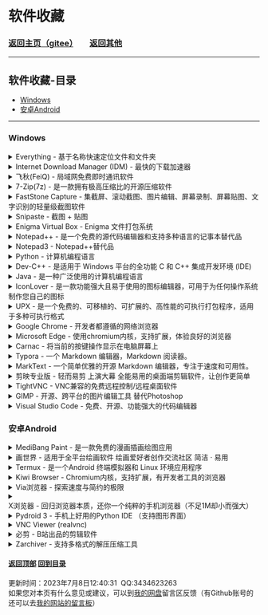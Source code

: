 # <span id="begin">软件收藏</span>

### [返回主页](https://xkk1.github.io/)[（gitee）](https://xkk1.gitee.io/)　　[返回其他](https://xkk1.github.io/other/)

---

## <span id="content">软件收藏-目录</span>
+ [Windows](#Windows)
+ [安卓Android](#Android)

---

### <span id="Windows">Windows</span>

<details>
<summary>
Everything - 基于名称快速定位文件和文件夹
</summary>
<b>官网：</b><a href="https://www.voidtools.com/" target="_blank">https://www.voidtools.com/</a><br />
<b>下载地址:</b><br />
<a href="https://www.lanzoui.com/iVQ2ol7f8sj" target="_blank">蓝奏云</a>
</details>

<details>
<summary>
Internet Download Manager (IDM) - 最快的下载加速器
</summary>
<b>官网[English]：</b><a href="https://www.internetdownloadmanager.com/" target="_blank">https://www.internetdownloadmanager.com/</a><br />
<b>下载地址:</b><br />
<a href="https://www.lanzoui.com/i2E9ukg34zi" target="_blank">蓝奏云</a>
</details>

<details>
<summary>
飞秋(FeiQ) - 局域网免费即时通讯软件
</summary>
<b>官网：</b><a href="http://www.feiq18.com/" target="_blank">http://www.feiq18.com/</a><br />
<b>下载地址:</b><br />
<a href="http://feiq18.com/down/feiq.zip" target="_blank">官网</a>
&nbsp;<a href="https://www.lanzoui.com/imIUXip9ueb" target="_blank">蓝奏云</a>
</details>

<details>
<summary>
7-Zip(7z) - 是一款拥有极高压缩比的开源压缩软件
</summary>
<b>下载地址:</b><br />
<b>官网[English]：</b><a href="https://www.7-zip.org/" target="_blank">https://www.7-zip.org/</a><br />
<b>官网[中文(简体)]：</b><a href="https://sparanoid.com/lab/7z/" target="_blank">https://sparanoid.com/lab/7z/</a><br />
<a href="https://www.lanzoui.com/iVQ2ol7f8sj" target="_blank">蓝奏云32位</a>
&nbsp;<a href="https://www.lanzoui.com/iNisIip9suf" target="_blank">蓝奏云64位</a>
</details>

<details>
<summary>
FastStone Capture - 集截屏、滚动截图、图片编辑、屏幕录制、屏幕贴图、文字识别的轻量级截图软件
</summary>
<b>官网[English]：</b><a href="https://www.faststone.org/FSCaptureDownload.htm" target="_blank">https://www.faststone.org/</a><br />
<b>官网[中文(简体)]：</b><a href="http://www.faststonecapture.com/" target="_blank">https://www.faststonecapture.cn/</a>(中国区正版授权)<br />
<b>下载地址:</b><br />
<a href="https://xiaokuku.lanzout.com/iZiPc2z5q9sb" target="_blank">蓝奏云11.0绿色版</a>
<a href="https://xiaokuku.lanzout.com/izpNX2fprmhe" target="_blank">蓝奏云10.8便携版</a>
<a href="https://xiaokuku.lanzout.com/iH7gN2a39bta" target="_blank">蓝奏云10.7便携版</a>
<a href="https://xiaokuku.lanzout.com/iS4wz25rc6pi" target="_blank">蓝奏云10.6便携版</a>
<a href="https://xiaokuku.lanzout.com/iFTsr1er0ryj" target="_blank">蓝奏云10.3便携版</a>
<a href="https://xiaokuku.lanzout.com/iS9cD11ngzjg" target="_blank">蓝奏云10.2便携版</a>
<a href="https://xiaokuku.lanzout.com/iQFxn10fy4pa" target="_blank">蓝奏云10.0便携版</a>
<a href="https://xiaokuku.lanzout.com/i5u7j0ohj81a" target="_blank">蓝奏云9.9便携版</a>
<a href="https://www.lanzout.com/irKOZ0kg85uf" target="_blank">蓝奏云9.8绿色版</a>
<a href="https://www.lanzoui.com/ivbQErotk7c" target="_blank">蓝奏云9.6破解</a>
<a href="https://www.lanzoui.com/icrNDrpnaje" target="_blank">蓝奏云中国9.3破解</a>
<a href="https://www.lanzoui.com/i1fsvip9hxc" target="_blank">蓝奏云7.3</a><br />
注册机：<a href="https://xiaokuku.lanzout.com/iSTgb11ni0mb" target="_blank">FastStone Products Keygen</a>
</details>

<details>
<summary>
Snipaste - 截图 + 贴图
</summary>
<b>官网[中文(简体)]：</b><a href="https://zh.snipaste.com/" target="_blank">https://zh.snipaste.com/</a>
</details>

<details>
<summary>
Enigma Virtual Box - Enigma 文件打包系统
</summary>
<b>官网[English]：</b><a href="https://enigmaprotector.com/en/home.html" target="_blank">https://enigmaprotector.com/en/home.html</a><br />
<b>官网[中文(简体)]：</b><a href="https://enigmaprotector.com/cn/home.html" target="_blank">https://enigmaprotector.com/cn/home.html</a><br />
<b>下载地址:</b><br />
<a href="https://xiaokuku.lanzout.com/iWJVg0n7yppa" target="_blank">蓝奏云7.50单文件</a>
&nbsp;<a href="https://xiaokuku.lanzout.com/iCimT0n7z1pc" target="_blank">蓝奏云10.20安装包</a>
</details>

<details>
<summary>
Notepad++ - 是一个免费的源代码编辑器和支持多种语言的记事本替代品
</summary>
<b>官网[English]：</b><a href="https://notepad-plus-plus.org/" target="_blank">https://notepad-plus-plus.org/</a><br />
<b>下载地址:</b><br />
<a href="https://notepad-plus-plus.org/downloads/" target="_blank">官网</a>
&nbsp;<a href="https://www.lanzoui.com/iaOKFiauf4h" target="_blank">蓝奏云32x7.9</a>
&nbsp;<a href="https://www.lanzoui.com/isvzVip9jmd" target="_blank">蓝奏云64x7.9.1</a>
</details>

<details>
<summary>
Notepad3 - Notepad++替代品
</summary>
<b>官网-GitHud[English]：</b><a href="https://github.com/rizonesoft/Notepad3" target="_blank">https://github.com/rizonesoft/Notepad3</a><br />
<b>下载地址:</b><br />
<a href="https://www.rizonesoft.com/downloads/notepad3/" target="_blank">官网指定</a>
</details>

<details>
<summary>
Python - 计算机编程语言
</summary>
<b>官网[English]：</b><a href="https://www.python.org/" target="_blank">https://www.python.org/</a><br />
<b>下载地址:</b><br />
<a href="https://www.python.org/downloads/" target="_blank">官网</a>
&nbsp;<a href="https://www.lanzoui.com/i1NEEiauhmh" target="_blank">蓝奏云v3.7.9</a>
&nbsp;<a href="https://www.lanzoui.com/iBu1Xip9twd" target="_blank">蓝奏云v3.7.9_amd64</a>
</details>

<details>
<summary>
Dev-C++ - 是适用于 Windows 平台的全功能 C 和 C++ 集成开发环境 (IDE)
</summary>
<b>官网[English](需翻墙)：</b><a href="https://www.bloodshed.net/" target="_blank">https://www.bloodshed.net/</a><br />
<b>下载地址:</b><br />
<a href="https://sourceforge.net/projects/dev-cpp/files/Binaries/Dev-C%2B%2B%204.9.9.2/devcpp-4.9.9.2_setup.exe/download" target="_blank">官网(4.9.9.2)</a>
</details>

<details>
<summary>
Java - 是一种广泛使用的计算机编程语言
</summary>
<b>官网：</b><a href="https://www.java.com/" target="_blank">https://www.java.com/</a><br />
<b>官网[中文(简体)]：</b><a href="https://www.java.com/zh-CN/" target="_blank">https://www.java.com/zh-CN/</a><br />
<b>下载地址:</b><br />
<a href="https://www.java.com/zh-CN/download/" target="_blank">官网</a>
</details>

<details>
<summary>
IconLover - 是一款功能强大且易于使用的图标编辑器，可用于为任何操作系统制作您自己的图标
</summary>
<b>官网[English]：</b><a href="http://www.aha-soft.com/iconlover/" target="_blank">http://www.aha-soft.com/iconlover/</a><br />
<b>下载地址:</b><br />
<a href="http://www.aha-soft.com/downloads/iconlove.zip" target="_blank">官网</a>
</details>

<details>
<summary>
UPX - 是一个免费的、可移植的、可扩展的、高性能的可执行打包程序，适用于多种可执行格式
</summary>
<b>官网[English]：</b><a href="https://upx.github.io/" target="_blank">https://upx.github.io/</a><br />
<b>下载地址:</b><br />
<a href="https://github.com/upx/upx/releases/latest" target="_blank">官方</a>
&nbsp;<a href="https://www.lanzoui.com/ixiKXs2czqd" target="_blank">蓝奏云win64</a>
</details>

<details>
<summary>
Google Chrome - 开发者都遵循的网络浏览器
</summary>
<b>官网[中文(简体)]：</b><a href="https://www.google.cn/chrome/" target="_blank">https://www.google.cn/chrome/</a><br />
</details>

<details>
<summary>
Microsoft Edge - 使用chromium内核，支持扩展，体验良好的浏览器
</summary>
<b>官网[中文]：</b><a href="https://www.microsoft.com/zh-cn/edge/home" target="_blank">https://www.microsoft.com/zh-cn/edge/home</a><br />
</details>

<details>
<summary>
Carnac - 将当前的按键操作显示在电脑屏幕上
</summary>
<b>官网[English]：</b><a href="http://code52.org/carnac/" target="_blank">http://code52.org/carnac/</a><br />
<b>下载地址:</b><br />
<a href="https://github.com/downloads/Code52/carnac/Carnac.zip" target="_blank">官网GitHub</a>
&nbsp;<a href="https://www.lanzoui.com/ieuJvsmzeji"  target="_blank">蓝奏云(xkk2021-8-14)</a>
</details>

<details>
<summary>
Typora - 一个 Markdown 编辑器，Markdown 阅读器。
</summary>
<b>官网[English]：</b><a href="https://www.typora.io/" target="_blank">https://www.typora.io/</a><br />
<b>官网[中文(简体)]：</b><a href="https://typoraio.cn/" target="_blank">https://typoraio.cn/</a><br />
<b>下载地址:</b><br />
<a href="https://typoraio.cn/releases/stable.html" target="_blank">官网稳定版</a>
<a href="https://xiaokuku.lanzout.com/iXTUG2z4bj6d" target="_blank">1.9.5</a>
<a href="https://xiaokuku.lanzout.com/isCFx2z4bvla" target="_blank">1.5.12</a>
<a href="https://xiaokuku.lanzout.com/iPfh32z4bo6d" target="_blank">0.9.98(beta)</a>
<!-- <a href="https://xiaokuku.lanzout.com/iU1t50x0ujve" target="_blank">1.5以下补丁winmm.dll</a>
&nbsp;<a href="https://xiaokuku.lanzout.com/inPkL0x0uggb" target="_blank">1.5.12x64</a>(<a href="https://xiaokuku.lanzout.com/inUes0x0tv6f" target="_blank">x32</a>)
&nbsp;<a href="https://xiaokuku.lanzout.com/ijKls0oi6pva" target="_blank">1.3.8</a>
&nbsp;<a href="https://www.lanzout.com/i4iAB0kgkaxa" target="_blank">1.3.6</a>
&nbsp;<a href="https://www.typora.io/windows/typora-setup-ia32.exe" target="_blank">官网32位</a>
&nbsp;<a href="https://www.typora.io/windows/typora-setup-x64.exe" target="_blank">官网64位</a> -->
</details>

<details>
<summary>
MarkText - 一个简单优雅的开源 Markdown 编辑器，专注于速度和可用性。
</summary>
<b>Github[English]：</b><a href="https://github.com/marktext/marktext" target="_blank">https://github.com/marktext/marktext</a><br />
</details>

<details>
<summary>
剪映专业版 - 轻而易剪 上演大幕 全能易用的桌面端剪辑软件，让创作更简单
</summary>
<b>官网桌面端[中文(简体)]：</b><a href="https://lv.ulikecam.com/" target="_blank">https://lv.ulikecam.com/</a><br />
<b>官网移动端[中文(简体)]：</b><a href="https://lv.ulikecam.com/mobile_portal" target="_blank">https://lv.ulikecam.com/mobile_portal</a><br />
<b>下载地址:</b><br />
去官网
</details>

<details>
<summary>
TightVNC - 
VNC兼容的免费远程控制/远程桌面软件
</summary>
<b>官网[English]：</b><a href="https://www.tightvnc.com/" target="_blank">https://www.tightvnc.com/</a><br />
<b>下载地址:</b><br />
<a href="https://www.tightvnc.com/download.php" target="_blank">官网下载</a>
</details>

<details>
<summary>
GIMP - 开源、跨平台的图片编辑工具 替代Photoshop
</summary>
<b>官网[English]：</b><a href="https://www.gimp.org/" target="_blank">https://www.gimp.org/</a><br />
<b>下载地址:</b><br />
<a href="https://www.gimp.org/downloads/" target="_blank">官网</a>
</details>

<details>
<summary>
Visual Studio Code - 免费、开源、功能强大的代码编辑器
</summary>
<b>官网[English]：</b><a href="https://code.visualstudio.com/" target="_blank">https://code.visualstudio.com/</a><br />
<strong><a href="https://vscode.dev/" target="_blank">在线版 https://vscode.dev/</a></strong><br />
<b>下载地址:</b><br />
<a href="https://code.visualstudio.com/Download" target="_blank">官网</a>
</details>

### <span id="Android">安卓Android</span>

<details>
<summary>
MediBang Paint - 是一款免费的漫画插画绘图应用
</summary>
<b>官网[日本語]：</b><a href="https://medibangpaint.com/" target="_blank">https://medibangpaint.com/</a><br />
<b>官网[中文(简体)]：</b><a href="https://medibangpaint.com/zh_CN/" target="_blank">https://medibangpaint.com/zh_CN/</a><br />
<b>官网[English]：</b><a href="https://medibangpaint.com/en/" target="_blank">https://medibangpaint.com/en/</a><br />
<b>下载地址:</b><br />
<a href="https://www.lanzoui.com/iy7Nul92jof" target="_blank">蓝奏云</a>
&nbsp;<a href="http://www.laogoupan.com/b1024" target="_blank">老狗盘</a>
&nbsp;<a href="https://www.90pan.com/b2276773" target="_blank">90网盘</a>
</details>

<details>
<summary>
画世界 - 适用于全平台绘画软件 绘画爱好者创作交流社区 简洁 · 易用
</summary>
<b>官网[中文(简体)]：</b><a href="https://www.huashijie.art/" target="_blank">https://www.huashijie.art/</a><br />
<b>下载地址:</b><br />
<a href="https://www.huashijie.art/download/hsj" target="_blank">官网下载页面</a>
</details>

<details>
<summary>
Termux - 是一个Android 终端模拟器和 Linux 环境应用程序
</summary>
<b>官网[English]：</b><a href="https://termux.com/" target="_blank">https://termux.com/</a><br />
<b>下载地址:</b><br />
<a href="https://f-droid.org/repository/browse/?fdid=com.termux" target="_blank">官网</a>
&nbsp;<a href="http://www.laogoupan.com/b12913" target="_blank">老狗盘v0.73</a>
&nbsp;<a href="http://www.laogoupan.com/b12955" target="_blank">老狗盘v114</a>
</details>

<details>
<summary>
Kiwi Browser - Chromium内核，支持扩展，有开发者工具的浏览器
</summary>
<b>官网[English]：</b><a href="https://kiwibrowser.com/" target="_blank">https://kiwibrowser.com/</a><br />
<b>下载地址:</b><br />
<a href="https://play.google.com/store/apps/details?id=com.kiwibrowser.browser" target="_blank">Google Play(需翻墙)</a>
&nbsp;<a href="https://apkfab.com/free-apk-download?q=com.kiwibrowser.browser" target="_blank">免登录下载(需翻墙)</a>
</details>

<details>
<summary>
Via浏览器 - 探索速度与简约的极限
</summary>
<b>官网：</b><a href="https://viayoo.com/" target="_blank">https://viayoo.com/</a><br />
<b>官网[中文(简体)]：</b><a href="https://viayoo.com/zh-cn/" target="_blank">https://viayoo.com/zh-cn/</a><br />
<b>下载地址:</b><br />
<a href="https://res.viayoo.com/v1/via-release-cn.apk" target="_blank">官网</a>
&nbsp;<a href="https://play.google.com/store/apps/details?id=mark.via.gp"  target="_blank">Google Play(需翻墙)</a>
<br />
<b>via浏览器插件:</b><br />
[1]:<a href="http://via-app.cn/" target="_blank">http://via-app.cn/</a><br />
[2]:<a href="http://old.via-app.cn/" target="_blank">http://old.via-app.cn/</a><br />
</details>

<details>
<summary>
X浏览器 - 回归浏览器本质，还你一个纯粹的手机浏览器（不足1M却小而强大）
</summary>
<b>官网[中文(简体)]：</b><a href="https://www.xbext.com/" target="_blank">https://www.xbext.com/</a><br />
<b>下载地址:</b><br />
<a href="https://www.xbext.com/download/xbrowser-release.apk" target="_blank">官网</a>
&nbsp;<a href="https://play.google.com/store/apps/details?id=com.xbrowser.play" target="_blank">Google Play(需翻墙)</a>
&nbsp;<a href="https://www.lanzoup.com/i6L5U0mouidi" target="_blank">蓝奏云3.8.5</a>
&nbsp;<a href="https://www.coolapk.com/apk/com.x.browser.x5" target="_blank">酷安-X5内核版本</a>
<br />
<b>x浏览器脚本:</b><br />
<a href="https://srvcn.xbext.com/mobile/share_scripts?locale=zh" target="_blank">https://srvcn.xbext.com/mobile/share_scripts?locale=zh</a><br />
</details>

<details>
<summary>
Pydroid 3 - 手机上好用的Python IDE （支持图形界面）
</summary>
<!--<b>官网[English]：</b><a href="" target="_blank"></a><br />-->
<b>下载地址:</b><br />
<a href="https://play.google.com/store/apps/details?id=ru.iiec.pydroid3&hl=en_US&gl=US" target="_blank">Google Play(需翻墙)</a>&nbsp;<a href="https://www.lanzout.com/iTJkW06v2i1e" target="_blank">蓝奏云(v5.00_arm64)</a><br />
<b>Pydroid3汉化版安装教程：</b><br />
<a href="https://www.bilibili.com/video/BV1pL4y1L7fa" target="_blank">BV1pL4y1L7fa(哔哩哔哩视频教程)</a>&nbsp;<a href="https://blog.qaiu.top/archives/pydroid" target="_blank">https://blog.qaiu.top/archives/pydroid</a>
</details>

<details>
<summary>
VNC Viewer (realvnc)
</summary>
<b>官网[English]：</b><a href="https://www.realvnc.com/en/" target="_blank">https://www.realvnc.com/en/</a><br />
<b>下载地址:</b><br />
<a href="https://www.realvnc.com/en/connect/download/viewer/" target="_blank">官网下载页面</a>
&nbsp;<a href="https://play.google.com/store/apps/details?id=com.realvnc.viewer.android" target="_blank">Google Play(需翻墙)</a>
&nbsp;<a href="https://apkfab.com/free-apk-download?q=com.realvnc.viewer.android" target="_blank">免登录下载(需翻墙)</a>
</details>

<details>
<summary>
必剪 - B站出品的剪辑软件
</summary>
<b>官网[中文(简体)]：</b><a href="https://bcut.drawyoo.com/" target="_blank">https://bcut.drawyoo.com/</a><br />
<b>下载地址:</b><br />
<a href="https://dl.hdslb.com/mobile/latest/bilistudio/android_bbs-master.apk" target="_blank">官网下载</a>
</details>

<details>
<summary>
Zarchiver - 支持多格式的解压压缩工具
</summary>
<b>官网[English]：</b><a href="https://www.zarchiver.net/" target="_blank">https://www.zarchiver.net/</a><br />
<b>下载地址:</b><br />
<a href="https://myfile.lanzouo.com/b00wh8a3g" target="_blank">Pro_1.0.6密码c04q</a>
&nbsp;<a href="https://www.lanzoup.com/i6V6N0mouhla" target="_blank">1.0.5</a>
</details>


#### [返回顶部](#begin) [回到目录](#content)  
<span id="end">更新时间：2023年7月8日12:40:31&nbsp;&nbsp;QQ:3434623263<br>如果您对本页有什么意见或建议，可以到[我的网盘](http://xiaokuku.ys168.com/)留言区反馈（有Github账号的还可以去[我的网站的留言板](https://xkk1.github.io/message.html)）<span>

<!--
<details>
<summary>

</summary>
<b>官网[]：</b><a href="" target="_blank"></a><br />
<b>下载地址:</b><br />
<a href="" target="_blank"></a>
</details>
-->
